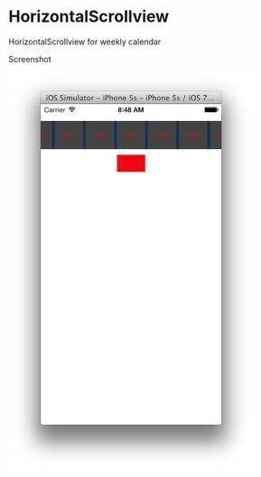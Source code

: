 # HorizontalScrollview

HorizontalScrollview for weekly calendar

Screenshot

![Tag](https://github.com/vivekgidmare/horizontalScrollview/blob/master/ScreenShot.png)